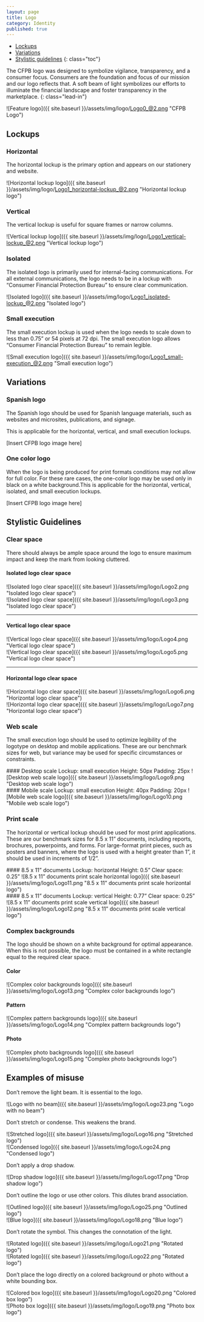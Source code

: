 ```yaml
---
layout: page
title: Logo
category: Identity
published: true
---
```


- [Lockups](#lockups)
- [Variations](#variations)
- [Stylistic guidelines](#stylistic-guidelines)
{: class="toc"}

<div class="content-67 content-first">
	
The CFPB logo was designed to symbolize vigilance, transparency, and a consumer focus. Consumers are the foundation and focus of our mission and our logo reflects that. A soft beam of light symbolizes our efforts to illuminate the financial landscape and foster transparency in the marketplace.
{: class="lead-in"}

</div>

<div class="content-33 content-last">
	
![Feature logo]({{ site.baseurl }}/assets/img/logo/Logo0_@2.png "CFPB Logo")

</div>

## Lockups

<div class="content-33 content-first">

### Horizontal

The horizontal lockup is the primary
option and appears on our stationery
and website.

</div>

<div class="content-50 content-last">

![Horizontal lockup logo]({{ site.baseurl }}/assets/img/logo/Logo1_horizontal-lockup_@2.png "Horizontal lockup logo")

</div>

<div class="content-33 content-first">
	
### Vertical

The vertical lockup is useful for square
frames or narrow columns.

</div>

<div class="content-50 content-last">
	
![Vertical lockup logo]({{ site.baseurl }}/assets/img/logo/Logo1_vertical-lockup_@2.png "Vertical lockup logo")

</div>

<div class="content-33 content-first">

### Isolated

The isolated logo is primarily used for
internal-facing communications. For
all external communications, the logo
needs to be in a lockup with “Consumer
Financial Protection Bureau” to ensure
clear communication.

</div>

<div class="content-50 content-last">

![Isolated logo]({{ site.baseurl }}/assets/img/logo/Logo1_isolated-lockup_@2.png "Isolated logo")

</div>

<div class="content-33 content-first">

### Small execution

The small execution lockup is used
when the logo needs to scale down to
less than 0.75” or 54 pixels at 72 dpi. The
small execution logo allows “Consumer
Financial Protection Bureau” to remain
legible.

</div>

<div class="content-50 content-last">

![Small execution logo]({{ site.baseurl }}/assets/img/logo/Logo1_small-execution_@2.png "Small execution logo")

</div>

## Variations

<div class="content-33 content-first">

### Spanish logo

The Spanish logo should be used for Spanish language materials, such as websites and microsites, publications, and signage.

This is applicable for the horizontal, vertical, and small execution lockups.

</div>

<div class="content-67 content-last">

[Insert CFPB logo image here]

</div>

<div class="content-33 content-first">

### One color logo

When the logo is being produced for print formats conditions may not allow for full color. For these rare cases, the one-color logo may be used only in black on a white background.This is applicable for the horizontal, vertical, isolated, and small execution lockups.

</div>

<div class="content-67 content-last">

[Insert CFPB logo image here]

</div>

## Stylistic Guidelines

<div class="content-33 content-first">

### Clear space

There should always be ample space around the logo to ensure maximum impact and keep the mark from looking cluttered.

</div>

<div class="content-67 content-last">


#### Isolated logo clear space

<div class="content-50 content-first">
![Isolated logo clear space]({{ site.baseurl }}/assets/img/logo/Logo2.png "Isolated logo clear space")
</div>
<div class="content-50 content-last">
![Isolated logo clear space]({{ site.baseurl }}/assets/img/logo/Logo3.png "Isolated logo clear space")
</div>

---

#### Vertical logo clear space

<div class="content-50 content-first">
![Vertical logo clear space]({{ site.baseurl }}/assets/img/logo/Logo4.png "Vertical logo clear space")
</div>
<div class="content-50 content-last">
![Vertical logo clear space]({{ site.baseurl }}/assets/img/logo/Logo5.png "Vertical logo clear space")
</div>

---

#### Horizontal logo clear space

<div class="content-50 content-first">
![Horizontal logo clear space]({{ site.baseurl }}/assets/img/logo/Logo6.png "Horizontal logo clear space")
</div>
<div class="content-50 content-last">
![Horizontal logo clear space]({{ site.baseurl }}/assets/img/logo/Logo7.png "Horizontal logo clear space")
</div>

</div><!-- /.content-67 -->

<div class="content-33 content-first">

### Web scale

The small execution logo should be used to optimize legibility of the logotype on desktop and mobile applications. These are our benchmark sizes for web, but variance may be used for specific circumstances or constraints.

</div><!-- /.content-33 -->

<div class="content-67 content-last">

<div class="content-50 content-first">
#### Desktop scale
Lockup: small execution
Height: 50px
Padding: 25px
![Desktop web scale logo]({{ site.baseurl }}/assets/img/logo/Logo9.png "Desktop web scale logo")
</div>

<div class="content-50 content-last">
#### Mobile scale
Lockup: small execution
Height: 40px
Padding: 20px
![Mobile web scale logo]({{ site.baseurl }}/assets/img/logo/Logo10.png "Mobile web scale logo")
</div>

</div><!-- /.content-67 -->

<div class="content-33 content-first">
	
### Print scale

The horizontal or vertical lockup should be used for most print applications. These are our benchmark sizes for 8.5 x 11” documents, including reports, brochures, powerpoints, and forms. For large-format print pieces, such as posters and banners, where the logo is used with a height greater than 1”, it should be used in increments of 1/2”.

</div><!-- /.content-33 -->

<div class="content-67 content-last">

<div class="content-50 content-first">
#### 8.5 x 11” documents
Lockup: horizontal
Height: 0.5”
Clear space: 0.25”
![8.5 x 11” documents print scale horizontal logo]({{ site.baseurl }}/assets/img/logo/Logo11.png "8.5 x 11” documents print scale horizontal logo")
</div>

<div class="content-50 content-last">
#### 8.5 x 11” documents
Lockup: vertical
Height: 0.77”
Clear space: 0.25”
![8.5 x 11” documents print scale vertical logo]({{ site.baseurl }}/assets/img/logo/Logo12.png "8.5 x 11” documents print scale vertical logo")
</div>

</div><!-- /.content-67 -->

<div class="content-33 content-first">

### Complex backgrounds

The logo should be shown on a white background for optimal appearance. When this is not possible, the logo must be contained in a white rectangle equal
to the required clear space.

</div><!-- /.content-33 -->

<div class="content-67 content-last">

#### Color
![Complex color backgrounds logo]({{ site.baseurl }}/assets/img/logo/Logo13.png "Complex color backgrounds logo")

#### Pattern
![Complex pattern backgrounds logo]({{ site.baseurl }}/assets/img/logo/Logo14.png "Complex pattern backgrounds logo")

#### Photo
![Complex photo backgrounds logo]({{ site.baseurl }}/assets/img/logo/Logo15.png "Complex photo backgrounds logo")

</div><!-- /.content-67 -->

## Examples of misuse

<div class="content-33 content-first">

Don’t remove the light beam. It is essential to the logo.

</div>

<div class="content-67 content-last">

<div class="content-50 content-first">
![Logo with no beam]({{ site.baseurl }}/assets/img/logo/Logo23.png "Logo with no beam")
</div>

</div><!-- /.content-67 -->

<div class="content-33 content-first">

Don’t stretch or condense. This weakens the brand.

</div><!-- /.content-33 -->

<div class="content-67 content-last">

<div class="content-50 content-first">
![Stretched logo]({{ site.baseurl }}/assets/img/logo/Logo16.png "Stretched logo")
</div>
<div class="content-50 content-last">
![Condensed logo]({{ site.baseurl }}/assets/img/logo/Logo24.png "Condensed logo")
</div>

</div><!-- /.content-67 -->

<div class="content-33 content-first">

Don’t apply a drop shadow.

</div><!-- /.content-33 -->

<div class="content-67 content-last">

<div class="content-50 content-first">
![Drop shadow logo]({{ site.baseurl }}/assets/img/logo/Logo17.png "Drop shadow logo")
</div>

</div><!-- /.content-67 -->

<div class="content-33 content-first">

Don’t outline the logo or use other colors. This dilutes brand association.

</div><!-- /.content-33 -->

<div class="content-67 content-last">

<div class="content-50 content-first">
![Outlined logo]({{ site.baseurl }}/assets/img/logo/Logo25.png "Outlined logo")
</div>
<div class="content-50 content-last">
![Blue logo]({{ site.baseurl }}/assets/img/logo/Logo18.png "Blue logo")
</div>

</div><!-- /.content-67 -->

<div class="content-33 content-first">

Don’t rotate the symbol. This changes the connotation of the light.

</div><!-- /.content-33 -->

<div class="content-67 content-last">

<div class="content-50 content-first">
![Rotated logo]({{ site.baseurl }}/assets/img/logo/Logo21.png "Rotated logo")
</div>
<div class="content-50 content-last">
![Rotated logo]({{ site.baseurl }}/assets/img/logo/Logo22.png "Rotated logo")
</div>

</div><!-- /.content-67 -->

<div class="content-33 content-first">

Don’t place the logo directly on a colored background or photo without a white bounding box.

</div><!-- /.content-33 -->

<div class="content-67 content-last">

<div class="content-50 content-first">
![Colored box logo]({{ site.baseurl }}/assets/img/logo/Logo20.png "Colored box logo")
</div>
<div class="content-50 content-last">
![Photo box logo]({{ site.baseurl }}/assets/img/logo/Logo19.png "Photo box logo")
</div>

</div><!-- /.content-67 -->
